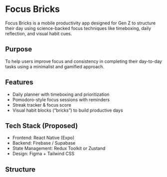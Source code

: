 # Focus Bricks

Focus Bricks is a mobile productivity app designed for Gen Z to structure their day using science-backed focus techniques like timeboxing, daily reflection, and visual habit cues.  

## Purpose  
To help users improve focus and consistency in completing their day-to-day tasks using a minimalist and gamified approach.

## Features
- Daily planner with timeboxing and prioritization
- Pomodoro-style focus sessions with reminders
- Streak tracker & focus score
- Visual habit blocks (“bricks”) to build productive days

## Tech Stack (Proposed)
- Frontend: React Native (Expo)
- Backend: Firebase / Supabase
- State Management: Redux Toolkit or Zustand
- Design: Figma + Tailwind CSS

##  Structure
